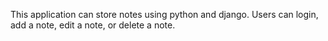  This application can store notes using python and django. Users can login, add a note, edit a note, or delete a note. 

